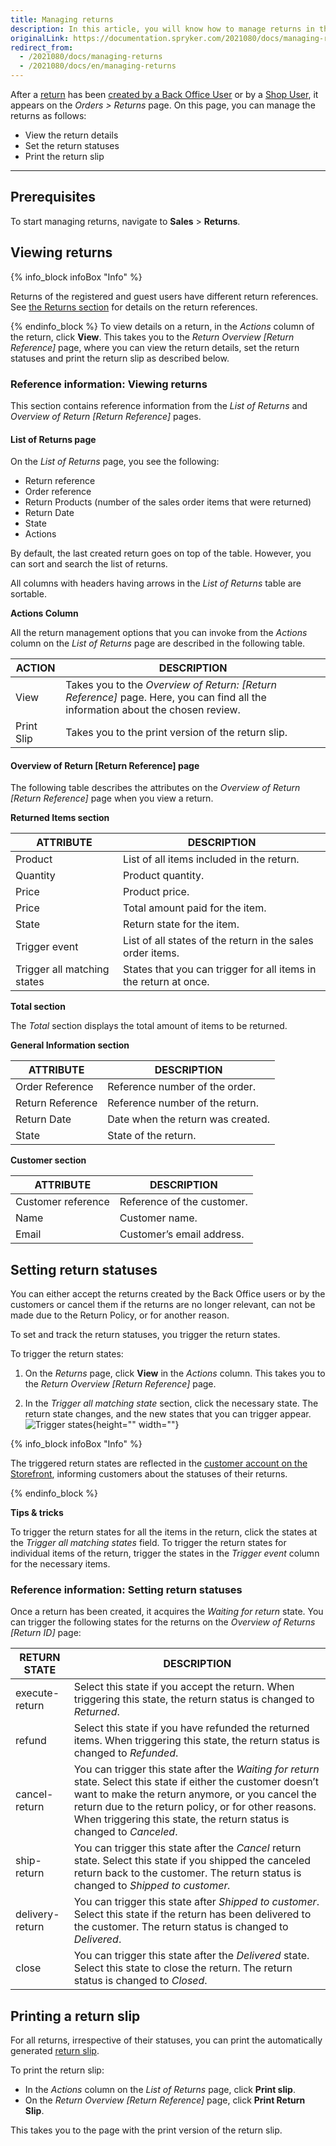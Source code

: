 ```yaml
---
title: Managing returns
description: In this article, you will know how to manage returns in the Back Office.
originalLink: https://documentation.spryker.com/2021080/docs/managing-returns
redirect_from:
  - /2021080/docs/managing-returns
  - /2021080/docs/en/managing-returns
---
```


After a [return](https://documentation.spryker.com/2021080/docs/return-management-feature-overview) has been [created by a Back Office User](https://documentation.spryker.com/2021080/docs/managing-orders#creating-a-return) or by a [Shop User](https://documentation.spryker.com/2021080/docs/shop-guide-creating-a-return), it appears on the *Orders > Returns* page. On this page, you can manage the returns as follows:

* View the return details
* Set the return statuses
* Print the return slip

---

## Prerequisites

To start managing returns, navigate to **Sales** > **Returns**.

## Viewing returns

{% info_block infoBox "Info" %}

Returns of the registered and guest users have different return references. See [the Returns section](https://documentation.spryker.com/2021080/docs/managing-orders#returns-section) for details on the return references.

{% endinfo_block %}
To view details on a return, in the *Actions* column of the return, click **View**. This takes you to the *Return Overview [Return Reference]* page, where you can view the return details, set the return statuses and print the return slip as described below.

### Reference information: Viewing returns

This section contains reference information from the *List of Returns* and *Overview of Return [Return Reference]* pages.

#### List of Returns page

On the *List of Returns* page, you see the following:

* Return reference
* Order reference
* Return Products (number of the sales order items that were returned)
* Return Date
* State
* Actions

By default, the last created return goes on top of the table. However, you can sort and search the list of returns.

All columns with headers having arrows in the *List of Returns* table are sortable.

**Actions Column**

All the return management options that you can invoke from the *Actions* column on the *List of Returns* page are described in the following table.

| ACTION | DESCRIPTION |
| --- | --- |
| View | Takes you to the *Overview of Return: [Return Reference]* page. Here, you can find all the information about the chosen review. |
| Print Slip | Takes you to the print version of the return slip. |

#### Overview of Return [Return Reference] page

The following table describes the attributes on the *Overview of Return [Return Reference]* page when you view a return.

**Returned Items section**

| ATTRIBUTE | DESCRIPTION |
| --- | --- |
| Product | List of all items included in the return. |
| Quantity | Product quantity. |
| Price | Product price. |
| Price | Total amount paid for the item. |
| State | Return state for the item. |
| Trigger event | List of all states of the return in the sales order items. |
| Trigger all matching states | States that you can trigger for all items in the return at once. |

**Total section**

The *Total* section displays the total amount of items to be returned.

**General Information section**

| ATTRIBUTE | DESCRIPTION |
| --- | --- |
| Order Reference | Reference number of the order. |
| Return Reference | Reference number of the return. |
| Return Date | Date when the return was created. |
| State | State of the return. |

**Customer section**

| ATTRIBUTE | DESCRIPTION |
| --- | --- |
| Customer reference | Reference of the customer. |
| Name | Customer name. |
| Email | Customer’s email address. |

## Setting return statuses

You can either accept the returns created by the Back Office users or by the customers or cancel them if the returns are no longer relevant, can not be made due to the Return Policy, or for another reason. 

To set and track the return statuses, you trigger the return states. 

To trigger the return states:

1. On the *Returns* page, click **View** in the *Actions* column. This takes you to the *Return Overview [Return Reference]* page.

2. In the *Trigger all matching state* section, click the necessary state. The return state changes, and the new states that you can trigger appear.
![Trigger states](https://spryker.s3.eu-central-1.amazonaws.com/docs/User+Guides/Back+Office+User+Guides/Sales/Returns/trigger-status.png){height="" width=""}
 
{% info_block infoBox "Info" %}

The triggered return states are reflected in the [customer account on the Storefront](https://documentation.spryker.com/2021080/docs/shop-guide-creating-a-return), informing customers about the statuses of their returns.<!--- You can rename the default statuses that display on the Storefront so they would make more sense for the Storefront users. See *Display Custom Names for Order Item States on the Storefront* for details on how to do that.-->

{% endinfo_block %}

**Tips & tricks**

To trigger the return states for all the items in the return, click the states at the *Trigger all matching states* field. To trigger the return states for individual items of the return, trigger the states in the *Trigger event* column for the necessary items. 

### Reference information: Setting return statuses

Once a return has been created, it acquires the *Waiting for return* state. You can trigger the following states for the returns on the *Overview of Returns [Return ID]* page:

| RETURN STATE | DESCRIPTION |
| --- | --- |
| execute-return | Select this state if you accept the return. When triggering this state, the return status is changed to *Returned*. |
| refund  | Select this state if you have refunded the returned items. When triggering this state, the return status is changed to *Refunded*. |
| cancel-return | You can trigger this state after the *Waiting for return* state. Select this state if either the customer doesn’t want to make the return anymore, or you cancel the return due to the return policy, or for other reasons. When triggering this state, the return status is changed to *Canceled*. |
| ship-return | You can trigger this state after the *Cancel* return state. Select this state if you shipped the canceled return back to the customer. The return status is changed to *Shipped to customer.* |
| delivery-return | You can trigger this state after *Shipped to customer*. Select this state if the return has been delivered to the customer. The return status is changed to *Delivered*. |
| close | You can trigger this state after the *Delivered* state. Select this state to close the return. The return status is changed to *Closed*. |

## Printing a return slip
For all returns, irrespective of their statuses, you can print the automatically generated [return slip](https://documentation.spryker.com/2021080/docs/return-management-feature-overview#return-slip). 

To print the return slip:

* In the *Actions* column on the *List of Returns* page, click **Print slip**. 
* On the *Return Overview [Return Reference]* page, click **Print Return Slip**.

This takes you to the page with the print version of the return slip.

